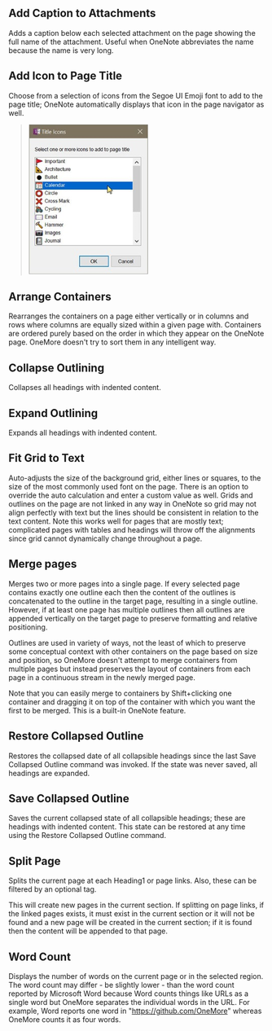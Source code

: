 ## Add Caption to Attachments
Adds a caption below each selected attachment on the page showing the full name of the attachment.
Useful when OneNote abbreviates the name because the name is very long.

## Add Icon to Page Title
Choose from a selection of icons from the Segoe UI Emoji font to add to the page title;
OneNote automatically displays that icon in the page navigator as well.

> ![Title Icon Dialog](images/TItleIconsDialog.png)

## Arrange Containers
Rearranges the containers on a page either vertically or in columns and rows where columns are equally sized within a given page with. Containers are ordered purely based on the order in which they appear on the OneNote page. OneMore doesn't try to sort them in any intelligent way.

## Collapse Outlining
Collapses all headings with indented content.

## Expand Outlining
Expands all headings with indented content.

## Fit Grid to Text
Auto-adjusts the size of the background grid, either lines or squares, to the size of the most commonly used font on the page. There is an option to override the auto calculation and enter a custom value as well. Grids and outlines on the page are not linked in any way in OneNote so grid may not align perfectly with text but the lines should be consistent in relation to the text content. Note this works well for pages that are mostly text; complicated pages with tables and headings will throw off the alignments since grid cannot dynamically change throughout a page.

## Merge pages
Merges two or more pages into a single page. If every selected page contains exactly one outline each then the content of the outlines is concatenated to the outline in the target page, resulting in a single outline. However, if at least one page has multiple outlines then all outlines are appended vertically on the target page to preserve formatting and relative positioning. 

Outlines are used in variety of ways, not the least of which to preserve some conceptual context with other containers on the page based on size and position, so OneMore doesn't attempt to merge containers from multiple pages but instead preserves the layout of containers from each page in a continuous stream in the newly merged page.

Note that you can easily merge to containers by Shift+clicking one container and dragging it on top of the container with which you want the first to be merged. This is a built-in OneNote feature.

## Restore Collapsed Outline
Restores the collapsed date of all collapsible headings since the last Save Collapsed Outline command was invoked. If the state was never saved, all headings are expanded.

## Save Collapsed Outline
Saves the current collapsed state of all collapsible headings; these are headings with indented content. This state can be restored at any time using the Restore Collapsed Outline command.

## Split Page
Splits the current page at each Heading1 or page links. Also, these can be filtered by an optional tag. 

This will create new pages in the current section. If splitting on page links, if the linked pages exists, it must exist in the current section or it will not be found and a new page will be created in the current section; if it is found then the content will be appended to that page. 

## Word Count
Displays the number of words on the current page or in the selected region. The word count may differ - be slightly lower - than the word count reported by Microsoft Word because Word counts things like URLs as a single word but OneMore separates the individual words in the URL. For example, Word reports one word in "https://github.com/OneMore" whereas OneMore counts it as four words.

